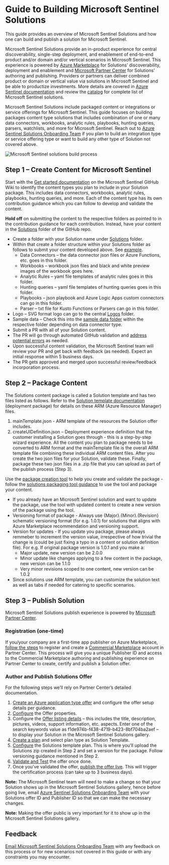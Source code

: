 # Guide to Building Microsoft Sentinel Solutions

This guide provides an overview of Microsoft Sentinel Solutions and how one can build and publish a solution for Microsoft Sentinel. 

Microsoft Sentinel Solutions provide an in-product experience for central discoverability, single-step deployment, and enablement of end-to-end product and/or domain and/or vertical scenarios in Microsoft Sentinel. This experience is powered by [Azure Marketplace](https://azuremarketplace.microsoft.com/marketplace/) for Solutions’ discoverability, deployment and enablement and [Microsoft Partner Center](https://docs.microsoft.com/partner-center/overview) for Solutions’ authoring and publishing. Providers or partners can deliver combined product or domain or vertical value via solutions in Microsoft Sentinel and be able to productize investments. More details are covered in [Azure Sentinel documentation](https://aka.ms/azuresentinelsolutionsdoc) and review the [catalog](https://aka.ms/sentinelsolutionscatalog) for complete list of Microsoft Sentinel solutions. 

Microsoft Sentinel Solutions include packaged content or integrations or service offerings for Microsoft Sentinel. This guide focuses on building packages content type solutions that includes combination of one or many data connectors, workbooks, analytic rules, playbooks, hunting queries, parsers, watchlists, and more for Microsoft Sentinel. Reach out to [Azure Sentinel Solutions Onboarding Team](mailto:AzureSentinelPartner@microsoft.com) if you plan to build an integration type or service offering type or want to build any other type of Solution not covered above.

![Microsoft Sentinel solutions build process](https://github.com/Azure/Azure-Sentinel/blob/master/Solutions/Images/solutions_steps.png)

## Step 1 – Create Content for Microsoft Sentinel
Start with the [Get started documentation](https://github.com/Azure/Azure-Sentinel/wiki#get-started) on the Microsoft Sentinel GitHub Wiki to identify the content types you plan to include in your Solution package. This includes data connectors, workbooks, analytic rules, playbooks, hunting queries, and more. Each of the content type has its own contribution guidance which you can follow to develop and validate the content. 

**Hold off** on submitting the content to the respective folders as pointed to in the contribution guidance for each contribution. Instead, have your content in the [Solutions](https://github.com/Azure/Azure-Sentinel/tree/master/Solutions) folder of the GitHub repo.
* Create a folder with your Solution name under [Solutions](https://github.com/Azure/Azure-Sentinel/tree/master/Solutions) folder.
* Within that create a folder structure within your Solutions folder as follows to submit your content developed above. See [example](https://github.com/Azure/Azure-Sentinel/tree/master/Solutions/Cisco%20ISE). 
   * Data Connectors – the data connector json files or Azure Functions, etc. goes in this folder.
  * Workbooks – workbook json files and black and white preview images of the workbook goes here.
  * Analytic Rules – yaml file templates of analytic rules goes in this folder.
  * Hunting queries – yaml file templates of hunting queries goes in this folder.
  * Playbooks – json playbook and Azure Logic Apps custom connectors can go in this folder. 
  * Parser – txt file for Kusto Functions or Parsers can go in this folder.
* Logo – SVG format logo can go to the central [Logos](https://github.com/Azure/Azure-Sentinel/tree/master/Logos) folder.
* Sample data – Check this into the [sample data folder](https://github.com/Azure/Azure-Sentinel/tree/master/Sample%20Data) within the respective folder depending on data connector type. 	
* Submit a PR with all of your Solution content.
* The PR will go through automated GitHub validation and [address potential errors](https://github.com/Azure/Azure-Sentinel/wiki#test-your-contribution) as needed. 
* Upon successful content validation, the Microsoft Sentinel team will review your PR and get back with feedback (as needed). Expect an initial response within 5 business days. 
* The PR gets approved and merged upon successful review/feedback incorporation process. 

## Step 2 – Package Content
The Solutions content package is called a Solution template and has two files listed as follows. Refer to the [Solution template documentation](https://docs.microsoft.com/azure/marketplace/plan-azure-app-solution-template) (deployment package) for details on these ARM (Azure Resource Manager) files. 
1.	mainTemplate.json - ARM template of the resources the Solution offer includes.
2.	createUIDefinition.json – Deployment experience definition that the customer installing a Solution goes through - this is a step-by-step wizard experience. 
All the content you plan to package needs to be converted to ARM format and the mainTemplate file is the overall ARM template file combining these individual ARM content files. After you create the two json files for your Solution, validate these. Finally, package these two json files in a .zip file that you can upload as part of the publish process (Step 3).

Use the [package creation tool](https://github.com/Azure/Azure-Sentinel/tree/master/Tools/Create-Azure-Sentinel-Solution) to help you create and validate the package - follow the [solutions packaging tool guidance](https://github.com/Azure/Azure-Sentinel/tree/master/Tools/Create-Azure-Sentinel-Solution#azure-sentinel-solutions-packaging-tool-guidance) to use the tool and package your content. 
* If you already have an Microsoft Sentinel solution and want to update the package, use the tool with updated content to create a new version of the package using the tool. 
* Versioning format of package - Always use {Major}.{Minor}.{Revision} schematic versioning format (for e.g. 1.0.1) for solutions that aligns with Azure Marketplace recommendation and versioning support.  
* Version for updates - If you update you package, please always remmeber to increment the version value, irrespective of how trivial the change is (could be just fixing a typo in a content or solution definition file). 
For e.g. If original package version is 1.0.1 and you make a:
    * Major update, new version can be 2.0.0
    * Minor update like changes applying to a few content in the package, new version can be 1.1.0
    * Very minor revisions scoped to one content, new version can be 1.0.2
* Since solutions use ARM template, you can customize the solution text as well as tabs if needed for catering to specific scenarios.  

## Step 3 – Publish Solution
Microsoft Sentinel Solutions publish experience is powered by [Microsoft Partner Center](https://docs.microsoft.com/partner-center/overview). 
### Registration (one-time)
If you/your company are a first-time app publisher on Azure Marketplace, [follow the steps](https://docs.microsoft.com/azure/marketplace/partner-center-portal/create-account) to register and create a [Commercial Marketplace](https://docs.microsoft.com/azure/marketplace/overview) account in Partner Center. This process will give you a unique Publisher ID and access to the Commercial Marketplace authoring and publishing experience on Partner Center to create, certify and publish a Solution offer. 
### Author and Publish Solutions Offer
For the following steps we’ll rely on Partner Center’s detailed documentation. 
1.	[Create an Azure application type offer](https://docs.microsoft.com/azure/marketplace/create-new-azure-apps-offer) and configure the offer setup details per guidance. 
2.	[Configure](https://docs.microsoft.com/azure/marketplace/create-new-azure-apps-offer-properties) the Offer properties.
3.	Configure the [Offer listing details](https://docs.microsoft.com/azure/marketplace/create-new-azure-apps-offer-listing) – this includes the title, description, pictures, videos, support information, etc. aspects. Enter one of the search keywords value as f1de974b-f438-4719-b423-8bf704ba2aef – to display your Solution in the Microsoft Sentinel Solutions gallery. 
4.	[Create a plan](https://docs.microsoft.com/azure/marketplace/create-new-azure-apps-offer-plans) and select plan type as Solution Template.
5.	[Configure](https://docs.microsoft.com/azure/marketplace/create-new-azure-apps-offer-solution) the Solutions template plan. This is where you’ll upload the Solutions zip created in Step 2 and set a version for the package. Follow versioning guidance mentioned in Step 2.
6.	[Validate and Test](https://docs.microsoft.com/azure/marketplace/create-new-azure-apps-offer-test-publish) the offer once done.  
7.	Once you’ve validated the offer, [publish the offer live](https://docs.microsoft.com/azure/marketplace/create-new-azure-apps-offer-test-publish#publish-your-offer-live). This will trigger the certification process (can take up to 3 business days). 

**Note:** The Microsoft Sentinel team will need to make a change so that your Solution shows up in the Microsoft Sentinel Solutions gallery, hence before going live, email [Azure Sentinel Solutions Onboarding Team](mailto:AzureSentinelPartner@microsoft.com) with your Solutions offer ID and Publisher ID so that we can make the necessary changes.

**Note:** Making the offer public is very important for it to show up in the Microsoft Sentinel Solutions gallery.
 

## Feedback
[Email Microsoft Sentinel Solutions Onboarding Team](mailto:AzureSentinelPartner@microsoft.com) with any feedback on this process or for new scenarios not covered in this guide or with any constraints you may encounter. 


